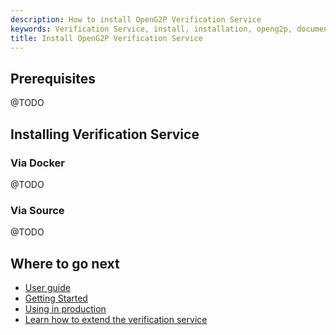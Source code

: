 ```yaml
---
description: How to install OpenG2P Verification Service
keywords: Verification Service, install, installation, openg2p, documentation
title: Install OpenG2P Verification Service
---
```


## Prerequisites

@TODO

## Installing Verification Service

### Via Docker

@TODO

### Via Source

@TODO

## Where to go next

- [User guide](index.md)
- [Getting Started](gettingstarted.md)
- [Using in production](production.md)
- [Learn how to extend the verification service](exending.md)
